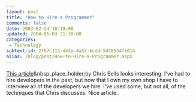 ```yaml
---
layout: post
title: "How to Hire a Programmer"
comments: false
date: 2003-02-24 18:19:00
updated: 2004-05-03 21:38:00
categories:
 - Technology
subtext-id: 2f67c115-d41e-4a52-bcd4-5d78534f1014
alias: /blog/post/How-to-Hire-a-Programmer.aspx
---
```



[This article](http://www.artima.com/wbc/interprog.html)&nbsp_place_holder;by Chris Sells looks interesting. I've had to hire developers in the past, but now that I own my own shop I have to interview all of the developers we hire. I've used some, but not all, of the techniques that Chris discusses. Nice article.
